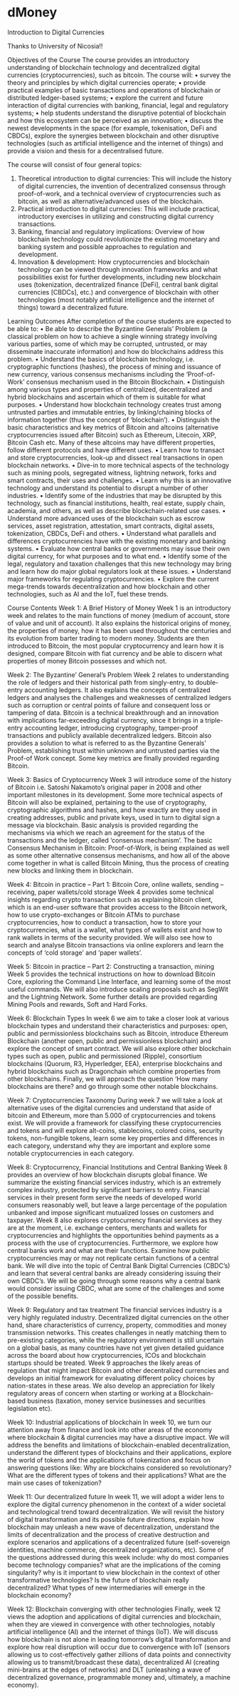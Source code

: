# dMoney
Introduction to Digital Currencies

Thanks to University of Nicosia!!

Objectives of the Course
The course provides an introductory understanding of blockchain technology and decentralized digital currencies (cryptocurrencies), such as bitcoin. The course will:
• survey the theory and principles by which digital currencies operate;
• provide practical examples of basic transactions and operations of blockchain or distributed ledger-based systems;
• explore the current and future interaction of digital currencies with banking, financial, legal and regulatory systems;
• help students understand the disruptive potential of blockchain and how this ecosystem can be perceived as an innovation;
• discuss the newest developments in the space (for example, tokenisation, DeFi and CBDCs), explore the synergies between blockchain and other disruptive technologies (such as artificial intelligence and the internet of things) and provide a vision and thesis for a decentralised future.

The course will consist of four general topics:
1. Theoretical introduction to digital currencies: This will include the history of digital currencies, the invention of decentralized consensus through proof-of-work, and a technical overview of cryptocurrencies such as bitcoin, as well as alternative/advanced uses of the blockchain.
2. Practical introduction to digital currencies: This will include practical, introductory exercises in utilizing and constructing digital currency transactions.
3. Banking, financial and regulatory implications: Overview of how blockchain technology could revolutionize the existing monetary and banking system and possible approaches to regulation and development.
4. Innovation & development: How cryptocurrencies and blockchain technology can be viewed through innovation frameworks and what possibilities exist for further developments,
including new blockchain uses (tokenization, decentralized finance [DeFi], central bank digital currencies [CBDCs], etc.) and convergence of blockchain with other technologies (most notably artificial intelligence and the internet of things) toward a decentralized future.

Learning Outcomes
After completion of the course students are expected to be able to:
• Be able to describe the Byzantine Generals’ Problem (a classical problem on how to achieve a single winning strategy involving various parties, some of which may be corrupted, untrusted, or may disseminate inaccurate information) and how do blockchains address this problem.
• Understand the basics of blockchain technology, i.e. cryptographic functions (hashes), the process of mining and issuance of new currency, various consensus mechanisms including the ‘Proof-of-Work’ consensus mechanism used in the Bitcoin Blockchain.
• Distinguish among various types and properties of centralized, decentralized and hybrid blockchains and ascertain which of them is suitable for what purposes.
• Understand how blockchain technology creates trust among untrusted parties and immutable entries, by linking/chaining blocks of information together (thus the concept of ‘blockchain’).
• Distinguish the basic characteristics and key metrics of Bitcoin and altcoins (alternative cryptocurrencies issued after Bitcoin) such as Ethereum, Litecoin, XRP, Bitcoin Cash etc. Many of these altcoins may have different properties, follow different protocols and have different uses.
• Learn how to transact and store cryptocurrencies, look-up and dissect real transactions in open blockchain networks.
• Dive-in to more technical aspects of the technology such as mining pools, segregated witness, lightning network, forks and smart contracts, their uses and challenges.
• Learn why this is an innovative technology and understand its potential to disrupt a number of other industries.
• Identify some of the industries that may be disrupted by this technology, such as financial institutions, health, real estate, supply chain, academia, and others, as well as describe blockchain-related use cases.
• Understand more advanced uses of the blockchain such as escrow services, asset registration, attestation, smart contracts, digital assets, tokenization, CBDCs, DeFi and others.
• Understand what parallels and differences cryptocurrencies have with the existing monetary and banking systems.
• Evaluate how central banks or governments may issue their own digital currency, for what purposes and to what end.
• Identify some of the legal, regulatory and taxation challenges that this new technology may bring and learn how do major global regulators look at these issues.
• Understand major frameworks for regulating cryptocurrencies.
• Explore the current mega-trends towards decentralization and how blockchain and other technologies, such as AI and the IoT, fuel these trends.

Course Contents
Week 1: A Brief History of Money
Week 1 is an introductory week and relates to the main functions of money (medium of account, store of value and unit of account). It also explains the historical origins of money, the properties of money, how it has been used throughout the centuries and its evolution from barter trading to modern money. Students are then introduced to Bitcoin, the most popular cryptocurrency and learn how it is designed, compare Bitcoin with fiat currency and be able to discern what properties of money Bitcoin possesses and which not.

Week 2: The Byzantine’ General’s Problem
Week 2 relates to understanding the role of ledgers and their historical path from singly-entry, to double-entry accounting ledgers. It also explains the concepts of centralized ledgers and analyses the challenges and weaknesses of centralized ledgers such as corruption or central points of failure and consequent loss or tampering of data. Bitcoin is a technical breakthrough and an innovation with implications far-exceeding digital currency, since it brings in a triple-entry accounting ledger, introducing cryptography, tamper-proof transactions and publicly available decentralized ledgers. Bitcoin also provides a solution to what is referred to as the Byzantine Generals’ Problem, establishing trust within unknown and untrusted parties via the Proof-of Work concept. Some key metrics are finally provided regarding Bitcoin.

Week 3: Basics of Cryptocurrency
Week 3 will introduce some of the history of Bitcoin i.e. Satoshi Nakamoto’s original paper in 2008 and other important milestones in its development. Some more technical aspects of Bitcoin will also be explained, pertaining to the use of cryptography, cryptographic algorithms and hashes, and how exactly are they used in creating addresses, public and private keys, used in turn to digital sign a message via blockchain. Basic analysis is provided regarding the mechanisms via which we reach an agreement for the status of the transactions and the ledger, called ‘consensus mechanism’. The basic Consensus Mechanism in Bitcoin: Proof-of-Work, is being explained as well as some other alternative consensus mechanisms, and how all of the above come together in what is called Bitcoin Mining, thus the process of creating new blocks and linking them in blockchain.

Week 4: Bitcoin in practice – Part 1: Bitcoin Core, online wallets, sending – receiving, paper wallets/cold storage
Week 4 provides some technical insights regarding crypto transaction such as explaining bitcoin client, which is an end-user software that provides access to the Bitcoin network, how to use crypto-exchanges or Bitcoin ATMs to purchase cryptocurrencies, how to conduct a transaction, how to store your cryptocurrencies, what is a wallet, what types of wallets exist and how to rank wallets in terms of the security provided. We will also see how to search and analyse Bitcoin transactions via online explorers and learn the concepts of ‘cold storage’ and ‘paper wallets’.

Week 5: Bitcoin in practice – Part 2: Constructing a transaction, mining
Week 5 provides the technical instructions on how to download Bitcoin Core, exploring the Command Line Interface, and learning some of the most useful commands. We will also introduce scaling proposals such as SegWit and the Lightning Network. Some further details are provided regarding Mining Pools and rewards, Soft and Hard Forks.

Week 6: Blockchain Types
In week 6 we aim to take a closer look at various blockchain types and understand their characteristics and purposes: open, public and permissionless blockchains such as Bitcoin, introduce Ethereum Blockchain (another open, public and permissionless blockchain) and explore the concept of smart contract. We will also explore other blockchain types such as open, public and permissioned (Ripple), consortium blockchains (Quorum, R3, Hyperledger, EEA), enterprise blockchains and hybrid blockchains such as Dragonchain which combine properties from other blockchains. Finally, we will approach the question ‘How many blockchains are there? and go through some other notable blockchains.

Week 7: Cryptocurrencies Taxonomy
During week 7 we will take a look at alternative uses of the digital currencies and understand that aside of bitcoin and Ethereum, more than 5.000 of cryptocurrencies and tokens exist. We will provide a framework for classifying these cryptocurrencies and tokens and will explore alt-coins, stablecoins, colored coins, security tokens, non-fungible tokens, learn some key properties and differences in each category, understand why they are important and explore some notable cryptocurrencies in each category.

Week 8: Cryptocurrency, Financial Institutions and Central Banking
Week 8 provides an overview of how blockchain disrupts global finance. We summarize the existing financial services industry, which is an extremely complex industry, protected by significant barriers to entry. Financial services in their present form serve the needs of developed world consumers reasonably well, but leave a large percentage of the population unbanked and impose significant mutualized losses on customers and taxpayer. Week 8 also explores cryptocurrency financial services as they are at the moment, i.e. exchange centers, merchants and wallets for cryptocurrencies and highlights the opportunities behind payments as a process with the use of cryptocurrencies. Furthermore, we explore how central banks work and what are their functions. Examine how public cryptocurrencies may or may not replicate certain functions of a central bank. We will dive into the topic of Central Bank Digital Currencies (CBDC’s) and learn that several central banks are already considering issuing their own CBDC’s. We will be going through some reasons why a central bank would consider issuing CBDC, what are some of the challenges and some of the possible benefits.

Week 9: Regulatory and tax treatment
The financial services industry is a very highly regulated industry. Decentralized digital currencies on the other hand, share characteristics of currency, property, commodities and money transmission networks. This creates challenges in neatly matching them to pre-existing categories, while the regulatory environment is still uncertain on a global basis, as many countries have not yet given detailed guidance across the board about how cryptocurrencies, ICOs and blockchain startups should be treated. Week 9 approaches the likely areas of regulation that might impact Bitcoin and other decentralized currencies and develops an initial framework for evaluating different policy choices by nation-states in these areas. We also develop an appreciation for likely regulatory areas of concern when starting or working at a Blockchain-based business (taxation, money service businesses and securities legislation etc).

Week 10: Industrial applications of blockchain
In week 10, we turn our attention away from finance and look into other areas of the economy where blockchain & digital currencies may have a disruptive impact. We will address the benefits and limitations of blockchain-enabled decentralization, understand the different types of blockchains and their applications, explore the world of tokens and the applications of tokenization and focus on answering questions like: Why are blockchains considered so revolutionary? What are the different types of tokens and their applications? What are the main use cases of tokenization?

Week 11: Our decentralized future
In week 11, we will adopt a wider lens to explore the digital currency phenomenon in the context of a wider societal and technological trend toward decentralization. We will revisit the history of digital transformation and its possible future directions, explain how blockchain may unleash a new wave of decentralization, understand the limits of decentralization and the process of creative destruction and explore scenarios and applications of a decentralized future (self-sovereign identities, machine commerce, decentralized organizations, etc). Some of the questions addressed during this week include: why do most companies become technology companies? what are the implications of the coming singularity? why is it important to view blockchain in the context of other transformative technologies? Is the future of blockchain really decentralized? What types of new intermediaries will emerge in the blockchain economy?

Week 12: Blockchain converging with other technologies
Finally, week 12 views the adoption and applications of digital currencies and blockchain, when they are viewed in convergence with other technologies, notably artificial intelligence (AI) and the internet of things (IoT). We will discuss how blockchain is not alone in leading tomorrow’s digital transformation and explore how real disruption will occur due to convergence with IoT (sensors allowing us to cost-effectively gather zillions of data points and connectivity allowing us to transmit/broadcast these data), decentralized AI (creating mini-brains at the edges of networks) and DLT (unleashing a wave of decentralized governance, programmable money and, ultimately, a machine economy).
